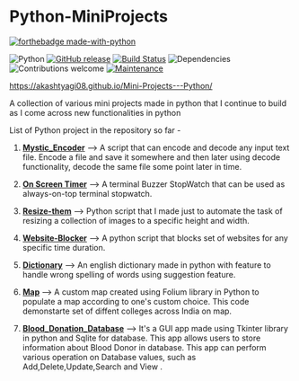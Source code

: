 # Python-MiniProjects
[![forthebadge made-with-python](http://ForTheBadge.com/images/badges/made-with-python.svg)](https://www.python.org/)


![Python](https://img.shields.io/badge/python-v3.6+-blue.svg)
[![GitHub release](https://img.shields.io/github/release/Naereen/StrapDown.js.svg)](https://GitHub.com/Naereen/StrapDown.js/releases/)
[![Build Status](https://travis-ci.org/anfederico/Clairvoyant.svg?branch=master)](https://travis-ci.org/anfederico/Clairvoyant)
![Dependencies](https://img.shields.io/badge/dependencies-up%20to%20date-brightgreen.svg)
![Contributions welcome](https://img.shields.io/badge/contributions-welcome-orange.svg)
[![Maintenance](https://img.shields.io/badge/Maintained%3F-yes-green.svg)](https://GitHub.com/Naereen/StrapDown.js/graphs/commit-activity)

https://akashtyagi08.github.io/Mini-Projects---Python/

A collection of various mini projects made in python that I continue to build as I come across new functionalities in python

List of Python project in the repository so far - 
1. <b> [Mystic_Encoder](https://github.com/Akashtyagi08/Mini-Projects---Python/tree/master/Mystic_Encoder)</b>         --> A script that can encode and decode any input text file. Encode a file and save it somewhere and then later using decode functionality, decode the same file some point later in time.

2. <b>[On Screen Timer](https://github.com/Akashtyagi08/Mini-Projects---Python/tree/master/Timer)</b>         	  --> A terminal Buzzer StopWatch that can be used as always-on-top terminal stopwatch.

3. <b>[Resize-them](https://github.com/Akashtyagi08/Mini-Projects---Python/tree/master/Resize_them)</b>             --> Python script that I made just to automate the task of resizing a collection of images to a specific height and width.

4. <b>[Website-Blocker](https://github.com/Akashtyagi08/Mini-Projects---Python/tree/master/Website_Blocker)</b>         --> A python script that blocks set of websites for any specific time duration.

5. <b>[Dictionary](https://github.com/Akashtyagi08/Mini-Projects---Python/tree/master/Dictonary)</b>              --> An english dictionary made in python with feature to handle wrong spelling of words using suggestion feature.

6. <b>[Map](https://github.com/Akashtyagi08/Mini-Projects---Python/tree/master/Map)  </b>                   --> A custom map created using Folium library in Python to populate a map according to one's custom choice. This code 
                                demonstarte set of diffent colleges across India on map.

7. <b>[Blood_Donation_Database](https://github.com/Akashtyagi08/Mini-Projects---Python/tree/master/Blood_donation%20Database)</b> --> It's a GUI app made using Tkinter library in python and Sqlite for database. This app allows users to store 
                                information about Blood Donor in database. This app can perform various operation on Database values, such as
                                Add,Delete,Update,Search and View .
                               

                                



                                
